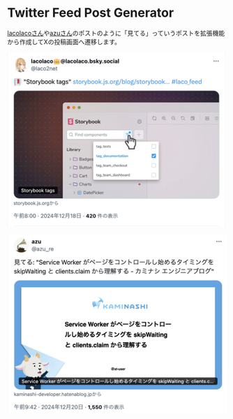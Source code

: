 # Twitter Feed Post Generator

[lacolacoさん](https://x.com/laco2net)や[azuさん](https://x.com/azu_re)のポストのように「見てる」っていうポストを拡張機能から作成してXの投稿画面へ遷移します。

![](./images/2024-12-20-19-06-57.png)

![](./images/2024-12-20-19-08-21.png)
